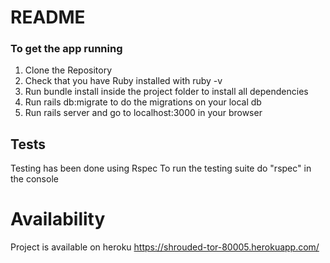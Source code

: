 # README

### To get the app running
 1. Clone the Repository
 2. Check that you have Ruby installed with ruby -v
 3. Run bundle install inside the project folder to install all dependencies
 4. Run rails db:migrate to do the migrations on your local db
 5. Run rails server and go to localhost:3000 in your browser
 ## Tests
 Testing has been done using Rspec
 To run the testing suite do "rspec" in the console
 # Availability
 Project is available on heroku https://shrouded-tor-80005.herokuapp.com/
